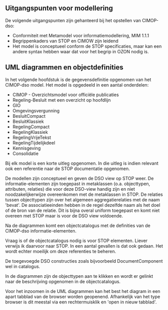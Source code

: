 Uitgangspunten voor modellering
-----------------

De volgende uitgangspunten zijn gehanteerd bij het opstellen van CIMOP-dso:

- Conformiteit met Metamodel voor informatiemodellering, MIM 1.1.1
- Begrippenkaders van STOP en CIMOW zijn leidend
- Het model is conceptueel conform de STOP specificaties, maar kan een andere syntax hebben waar dat voor het begrip in OZON nodig is.

UML diagrammen en objectdefinities
-----------------

In het volgende hoofdstuk is de gegevensdefinitie opgenomen van het CIMOP-dso model. Het model is opgedeeld in een aantal onderdelen:
- CIMOP - Overzichtsmodel voor officiële publicaties
- Regeling-Besluit met een overzicht op hoofdlijn
- GIO
- Omgevingsvergunning
- BesluitCompact
- BesluitKlassiek
- RegelingCompact
- RegelingKlassiek
- RegelingVrijeTekst
- RegelingTijdelijkdeel
- Kennisgeving
- Consolidatie

Bij elk model is een korte uitleg opgenomen. In die uitleg is indien relevant ook een referentie naar de STOP documentatie opgenomen.

De modellen zijn conceptueel en geven de DSO view op STOP weer. De informatie-elementen zijn toegepast in metaklassen (o.a. objecttypen, attributen, relaties) die voor deze DSO-view handig zijn en niet noodzakelijkerwijze overeenkomen met de metaklassen in STOP. De relaties tussen objecttypen zijn over het algemeen aggregatierelaties met de naam 'bevat'. De associatieeinden hebben in de regel dezelfde naam als het doel of de bron van de relatie. Dit is bijna overal uniform toegepast en komt niet overeen met STOP maar is voor de DSO view voldoende.

Na de diagrammen komt een objectcatalogus met de definities van de CIMOP-dso informatie-elementen.


<aside class="note">
Vraag is of de objectcatalogus nodig is voor STOP elementen. Liever verwijs ik daarvoor naar STOP. In een aantal gevallen is dat ook gedaan. Het wordt echter moeilijk om deze referenties te beheren.

De toegevoegde DSO constructies zoals bijvoorbeeld DocumentComponent wel in catalogus.
</aside>


In de diagrammen zijn de objecttypen aan te klikken en wordt er gelinkt naar de beschrijving opgenomen in de objectcatalogus.

Voor het inzoomen in de UML diagrammen kan het best het diagram in een apart tabblad van de browser worden geopenend. Afhankelijk van het type browser is dit meestal via een rechtermuisklik en 'open in nieuw tabblad'.